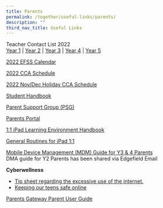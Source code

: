 ```yaml
---
title: Parents
permalink: /together/useful-links/parents/
description: ""
third_nav_title: Useful Links
---
```

Teacher Contact List 2022  
[Year 1](/files/Teacher%20Contact%20List%20Semester%20One%202022%20-%20Year%201%20Contact%20List.pdf) | [Year 2](/files/Teacher%20Contact%20List%20Semester%20One%202022%20-%20Year%202%20Contact%20List.pdf) | [Year 3](/files/Teacher%20Contact%20List%20Semester%20One%202022%20-%20Year%203%20Contact%20List.pdf) | [Year 4](/files/Teacher%20Contact%20List%20Semester%20One%202022%20-%20Year%204%20Contact%20List.pdf) | [Year 5](/files/Teacher%20Contact%20List%20Semester%20One%202022%20-%20Year%205%20Contact%20List.pdf)
  
[2022 EFSS Calendar](/files/2022%20EFSS%20Calendar%20Parents%2030%20December%202021.pdf)
  
[2022 CCA Schedule](/files/CCA%20teachers%20and%20schedule%202022_6%20Jan.pdf) 

[2022 Nov/Dec Holiday CCA Schedule](/files/CCA%20Schedule%20for%20Nov_Dec%202022.pdf)
  
[Student Handbook](/files/Student%20Handbook.pdf)

[Parent Support Group (PSG)](https://staging.d3jwf1tlw34213.amplifyapp.com/together/parents-support-group)
  
[Parents Portal](https://parents.edgefield.sg/)  
  
[1:1 iPad Learning Environment Handbook](/files/iPAD%20Learning%20Environment%20Handbook%20Version%202.pdf)

[General Routines for iPad 1:1](/files/General%20Routines%20for%20iPad%201_1.pdf)

[Mobile Device Management (MDM) Guide for Y3 & 4 Parents](/files/MDM%20Guide%20for%20Parents.pdf) <br>
DMA guide for Y2 Parents has been shared via Edgefield Email

  
**Cyberwellness**  

* [Tip sheet regarding the excessive use of the internet.](/files/Tip-sheet-for-Parents-Excessive-Internet-Use.pdf) 
* [Keeping our teens safe online](https://www.schoolbag.edu.sg/story/keeping-our-teens-safe-online)  
  
[Parents Gateway Parent User Guide](/files/Parents%20Gateway%20Parent%20User%20Guide.pdf)